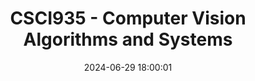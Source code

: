 ---
layout: post
title: CSCI935 - Computer Vision Algorithms and Systems
date: 2024-06-29 18:00:01
description: My Learning on CSCI935
tags: projects learning uow
categories: learning
giscus_comments: true
featured: true
---